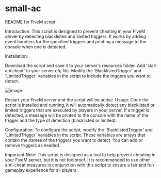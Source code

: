 # small-ac

README for FiveM script:

Introduction:
This script is designed to prevent cheating in your FiveM server by detecting blacklisted and limited triggers. It works by adding event handlers for the specified triggers and printing a message to the console when one is detected.

Installation:

Download the script and save it to your server's resources folder.
Add 'start anticheat' to your server.cfg file.
Modify the 'BlacklistedTrigger' and 'LimitedTrigger' variables in the script to include the triggers you want to detect.

![image](https://user-images.githubusercontent.com/107435103/236684685-61b8370e-8d06-45b9-a4b2-f63c0545f8b7.png)

Restart your FiveM server and the script will be active.
Usage:
Once the script is installed and running, it will automatically detect any blacklisted or limited triggers that are executed by players in your server. If a trigger is detected, a message will be printed to the console with the name of the trigger and the type of detection (blacklisted or limited).

Configuration:
To configure the script, modify the 'BlacklistedTrigger' and 'LimitedTrigger' variables in the script. These variables are arrays that contain the names of the triggers you want to detect. You can add or remove triggers as needed.

Important Note:
This script is designed as a tool to help prevent cheating in your FiveM server, but it is not foolproof. It is recommended to use other anti-cheat measures in conjunction with this script to ensure a fair and fun gameplay experience for all players.
